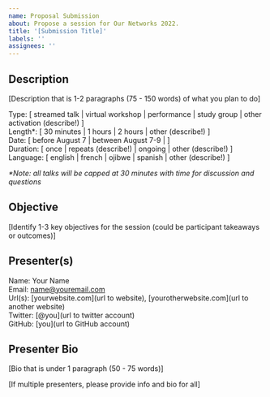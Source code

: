```yaml
---
name: Proposal Submission
about: Propose a session for Our Networks 2022.
title: '[Submission Title]'
labels: ''
assignees: ''
---
```


## Description

[Description that is 1-2 paragraphs (75 - 150 words) of what you plan to do]

Type: [ streamed talk | virtual workshop | performance | study group | other activation (describe!) ]  
Length*: [ 30 minutes | 1 hours | 2 hours | other (describe!) ]  
Date: [ before August 7 | between August 7-9 | ]  
Duration: [ once | repeats (describe!) | ongoing | other (describe!) ]
Language: [ english | french | ojibwe | spanish | other (describe!) ]

_*Note: all talks will be capped at 30 minutes with time for discussion and questions_

## Objective

[Identify 1-3 key objectives for the session (could be participant takeaways or outcomes)]

## Presenter(s)

Name: Your Name  
Email: name@youremail.com  
Url(s): [yourwebsite.com](url to website), [yourotherwebsite.com](url to another website)  
Twitter: [@you](url to twitter account)  
GitHub: [you](url to GitHub account)  

## Presenter Bio

[Bio that is under 1 paragraph (50 - 75 words)]


[If multiple presenters, please provide info and bio for all]
